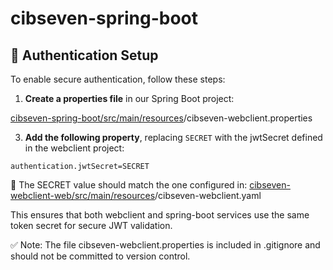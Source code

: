 # cibseven-spring-boot
## 🔐 Authentication Setup

To enable secure authentication, follow these steps:

1. **Create a properties file** in our Spring Boot project:
   
[cibseven-spring-boot/src/main/resources](src/main/resources)/cibseven-webclient.properties

3. **Add the following property**, replacing `SECRET` with the jwtSecret defined in the webclient project:
   
```authentication.jwtSecret=SECRET```

🔑 The SECRET value should match the one configured in:
[cibseven-webclient-web/src/main/resources](https://github.com/cibseven/cibseven-webclient/tree/main/cibseven-webclient-web/src/main/resources)/cibseven-webclient.yaml

This ensures that both webclient and spring-boot services use the same token secret for secure JWT validation.

✅ Note:
The file cibseven-webclient.properties is included in .gitignore and should not be committed to version control.

